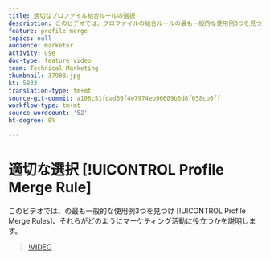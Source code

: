 ```yaml
---
title: 適切なプロファイル結合ルールの選択
description: このビデオでは、プロファイルの結合ルールの最も一般的な使用例3つを見つけ、それらの使用方法を知ることができます。
feature: profile merge
topics: null
audience: marketer
activity: use
doc-type: feature video
team: Technical Marketing
thumbnail: 37908.jpg
kt: 5833
translation-type: tm+mt
source-git-commit: a108c51fdad66f4e7974eb96609b6d8f058cb6ff
workflow-type: tm+mt
source-wordcount: '52'
ht-degree: 0%

---
```



# 適切な選択 [!UICONTROL Profile Merge Rule]

このビデオでは、の最も一般的な使用例3つを見つけ [!UICONTROL Profile Merge Rules]、それらがどのようにマーケティング活動に役立つかを説明します。

>[!VIDEO](https://video.tv.adobe.com/v/37908/?quality=12&learn=on)
